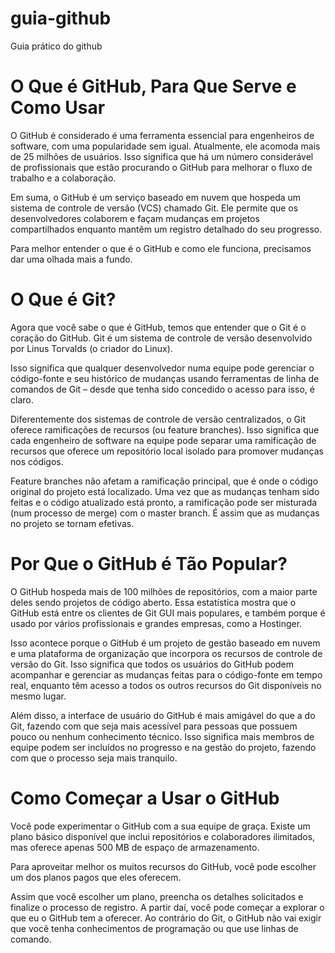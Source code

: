 # guia-github
Guia prático do github  

# O Que é GitHub, Para Que Serve e Como Usar

O GitHub é considerado é uma ferramenta essencial para engenheiros de software, com uma popularidade sem igual. Atualmente, ele acomoda mais de 25 milhões de usuários. Isso significa que há um número considerável de profissionais que estão procurando o GitHub para melhorar o fluxo de trabalho e a colaboração.

Em suma, o GitHub é um serviço baseado em nuvem que hospeda um sistema de controle de versão (VCS) chamado Git. Ele permite que os desenvolvedores colaborem e façam mudanças em projetos compartilhados enquanto mantêm um registro detalhado do seu progresso.

Para melhor entender o que é o GitHub e como ele funciona, precisamos dar uma olhada mais a fundo.


# O Que é Git?  

Agora que você sabe o que é GitHub, temos que entender que o Git é o coração do GitHub. Git é um sistema de controle de versão desenvolvido por Linus Torvalds (o criador do Linux).

Isso significa que qualquer desenvolvedor numa equipe pode gerenciar o código-fonte e seu histórico de mudanças usando ferramentas de linha de comandos de Git – desde que tenha sido concedido o acesso para isso, é claro.

Diferentemente dos sistemas de controle de versão centralizados, o Git oferece ramificações de recursos (ou feature branches). Isso significa que cada engenheiro de software na equipe pode separar uma ramificação de recursos que oferece um repositório local isolado para promover mudanças nos códigos.

Feature branches não afetam a ramificação principal, que é onde o código original do projeto está localizado. Uma vez que as mudanças tenham sido feitas e o código atualizado está pronto, a ramificação pode ser misturada (num processo de merge) com o master branch. É assim que as mudanças no projeto se tornam efetivas.  


# Por Que o GitHub é Tão Popular?  

O GitHub hospeda mais de 100 milhões de repositórios, com a maior parte deles sendo projetos de código aberto. Essa estatística mostra que o GitHub está entre os clientes de Git GUI mais populares, e também porque é usado por vários profissionais e grandes empresas, como a Hostinger.

Isso acontece porque o GitHub é um projeto de gestão baseado em nuvem e uma plataforma de organização que incorpora os recursos de controle de versão do Git. Isso significa que todos os usuários do GitHub podem acompanhar e gerenciar as mudanças feitas para o código-fonte em tempo real, enquanto têm acesso a todos os outros recursos do Git disponíveis no mesmo lugar.

Além disso, a interface de usuário do GitHub é mais amigável do que a do Git, fazendo com que seja mais acessível para pessoas que possuem pouco ou nenhum conhecimento técnico. Isso significa mais membros de equipe podem ser incluídos no progresso e na gestão do projeto, fazendo com que o processo seja mais tranquilo.  


# Como Começar a Usar o GitHub  

Você pode experimentar o GitHub com a sua equipe de graça. Existe um plano básico disponível que inclui repositórios e colaboradores ilimitados, mas oferece apenas 500 MB de espaço de armazenamento.

Para aproveitar melhor os muitos recursos do GitHub, você pode escolher um dos planos pagos que eles oferecem.

Assim que você escolher um plano, preencha os detalhes solicitados e finalize o processo de registro. A partir daí, você pode começar a explorar o que eu o GitHub tem a oferecer. Ao contrário do Git, o GitHub não vai exigir que você tenha conhecimentos de programação ou que use linhas de comando.

